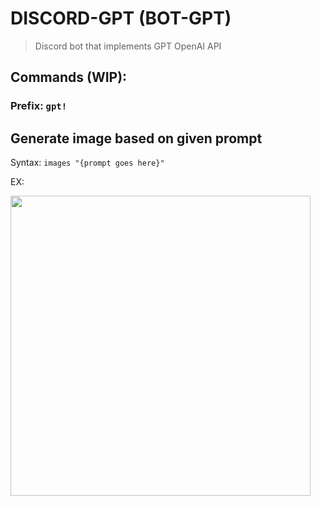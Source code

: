 # DISCORD-GPT (BOT-GPT)
> Discord bot that implements GPT OpenAI API

## Commands (WIP):
### Prefix: ```gpt!```

## Generate image based on given prompt
Syntax: ```images "{prompt goes here}"```

EX:

<img src="https://user-images.githubusercontent.com/58461444/208099382-be26b99a-be27-441a-9115-11bd595f2616.png" width="480" height="480"/>

